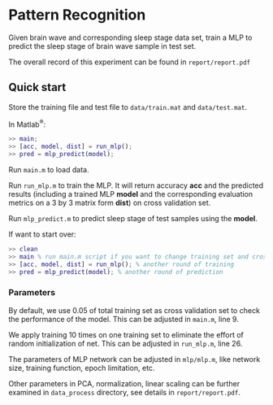 # Pattern Recognition #

Given brain wave and corresponding sleep stage data set,
train a MLP to predict the sleep stage of brain wave sample in test set.

The overall record of this experiment can be found in `report/report.pdf`

## Quick start  ##

Store the training file and test file to `data/train.mat` and `data/test.mat`.

In Matlab<sup>&reg;</sup>:
```matlab
>> main;
>> [acc, model, dist] = run_mlp();
>> pred = mlp_predict(model);
```
Run `main.m` to load data.

Run `run_mlp.m` to train the MLP. It will return accuracy **acc** and the predicted
results (including a trained MLP **model** and the corresponding evaluation metrics
on a 3 by 3 matrix form **dist**) on cross validation set.

Run `mlp_predict.m` to predict sleep stage of test samples using the **model**.

If want to start over:
```matlab
>> clean
>> main % run main.m script if you want to change training set and cross validation set
>> [acc, model, dist] = run_mlp(); % another round of training
>> pred = mlp_predict(model); % another round of prediction
```

### Parameters ###

By default, we use 0.05 of total training set as cross validation set to check the
performance of the model. This can be adjusted in `main.m`, line 9.

We apply training 10 times on one training set to eliminate the effort of random
initialization of net. This can be adjusted in `run_mlp.m`, line 26.

The parameters of MLP network can be adjusted in `mlp/mlp.m`, like network
size, training function, epoch limitation, etc.

Other parameters in PCA, normalization, linear scaling can be further examined
in `data_process` directory, see details in `report/report.pdf`.
